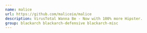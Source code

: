 ```yaml
---
name: malice
url: https://github.com/maliceio/malice
description: VirusTotal Wanna Be - Now with 100% more Hipster.
group: blackarch blackarch-defensive blackarch-misc
---
```

